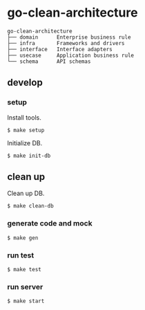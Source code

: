 # go-clean-architecture

```
go-clean-architecture
├── domain      Enterprise business rule
├── infra       Frameworks and drivers
├── interface   Interface adapters
├── usecase     Application business rule
└── schema      API schemas
```

## develop

### setup

Install tools.

```
$ make setup
```

Initialize DB.

```
$ make init-db
```

## clean up

Clean up DB.

```
$ make clean-db
```

### generate code and mock

```
$ make gen
```

### run test

```
$ make test
```

### run server

```
$ make start
```
